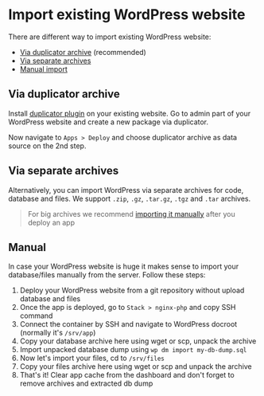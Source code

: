 # Import existing WordPress website

There are different way to import existing WordPress website:

* [Via duplicator archive](#via-duplicator-archive) (recommended)
* [Via separate archives](#via-separate-archives)
* [Manual import](#manual)

## Via duplicator archive

Install <a href="https://wordpress.org/plugins/duplicator/" target="_blank">duplicator plugin</a> on your existing website. Go to admin part of your WordPress website and create a new package via duplicator.

Now navigate to `Apps > Deploy` and choose duplicator archive as data source on the 2nd step.

## Via separate archives

Alternatively, you can import WordPress via separate archives for code, database and files. We support `.zip`, `.gz`, `.tar.gz`, `.tgz` and `.tar` archives. 

> For big archives we recommend [importing it manually](#manual) after you deploy an app

## Manual

In case your WordPress website is huge it makes sense to import your database/files manually from the server. Follow these steps:
    
1. Deploy your WordPress website from a git repository without upload database and files
2. Once the app is deployed, go to `Stack > nginx-php` and copy SSH command
3. Connect the container by SSH and navigate to WordPress docroot (normally it's `/srv/app`)
4. Copy your database archive here using wget or scp, unpack the archive
5. Import unpacked database dump using `wp dm import my-db-dump.sql`
6. Now let's import your files, cd to `/srv/files`
7. Copy your files archive here using wget or scp and unpack the archive
8. That's it! Clear app cache from the dashboard and don't forget to remove archives and extracted db dump

